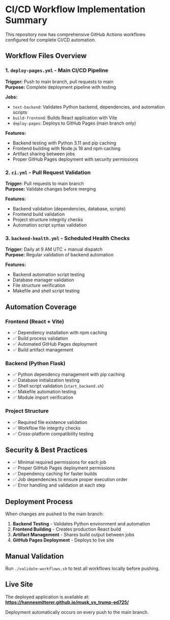 # CI/CD Workflow Implementation Summary

This repository now has comprehensive GitHub Actions workflows configured for complete CI/CD automation.

## Workflow Files Overview

### 1. `deploy-pages.yml` - Main CI/CD Pipeline
**Trigger:** Push to main branch, pull requests to main  
**Purpose:** Complete deployment pipeline with testing

**Jobs:**
- `test-backend`: Validates Python backend, dependencies, and automation scripts
- `build-frontend`: Builds React application with Vite
- `deploy-pages`: Deploys to GitHub Pages (main branch only)

**Features:**
- Backend testing with Python 3.11 and pip caching
- Frontend building with Node.js 18 and npm caching  
- Artifact sharing between jobs
- Proper GitHub Pages deployment with security permissions

### 2. `ci.yml` - Pull Request Validation
**Trigger:** Pull requests to main branch  
**Purpose:** Validate changes before merging

**Features:**
- Backend validation (dependencies, database, scripts)
- Frontend build validation
- Project structure integrity checks
- Automation script syntax validation

### 3. `backend-health.yml` - Scheduled Health Checks
**Trigger:** Daily at 9 AM UTC + manual dispatch  
**Purpose:** Regular validation of backend automation

**Features:**
- Backend automation script testing
- Database manager validation
- File structure verification
- Makefile and shell script testing

## Automation Coverage

### Frontend (React + Vite)
- ✅ Dependency installation with npm caching
- ✅ Build process validation
- ✅ Automated GitHub Pages deployment
- ✅ Build artifact management

### Backend (Python Flask)
- ✅ Python dependency management with pip caching
- ✅ Database initialization testing
- ✅ Shell script validation (`start_backend.sh`)
- ✅ Makefile automation testing
- ✅ Module import verification

### Project Structure
- ✅ Required file existence validation
- ✅ Workflow file integrity checks
- ✅ Cross-platform compatibility testing

## Security & Best Practices

- ✅ Minimal required permissions for each job
- ✅ Proper GitHub Pages deployment permissions
- ✅ Dependency caching for faster builds
- ✅ Job dependencies to ensure proper execution order
- ✅ Error handling and validation at each step

## Deployment Process

When changes are pushed to the main branch:

1. **Backend Testing** - Validates Python environment and automation
2. **Frontend Building** - Creates production React build
3. **Artifact Management** - Shares build output between jobs
4. **GitHub Pages Deployment** - Deploys to live site

## Manual Validation

Run `./validate-workflows.sh` to test all workflows locally before pushing.

## Live Site

The deployed application is available at:
**https://hannesmitterer.github.io/musk_vs_trump-ed725/**

Deployment automatically occurs on every push to the main branch.